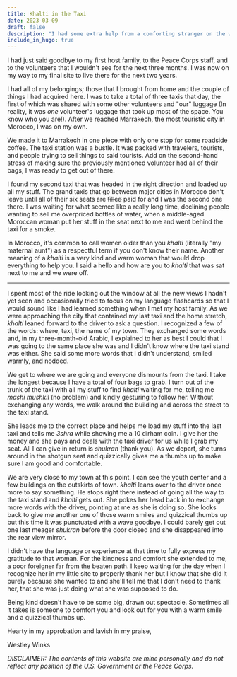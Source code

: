 ```yaml
---
title: Khalti in the Taxi
date: 2023-03-09
draft: false
description: "I had some extra help from a comforting stranger on the way to my final site."
include_in_hugo: true
---
```

I had just said goodbye to my first host family, to the Peace Corps staff, and to the volunteers that I wouldn't see for the next three months. I was now on my way to my final site to live there for the next two years.

I had all of my belongings; those that I brought from home and the couple of things I had acquired here. I was to take a total of three taxis that day, the first of which was shared with some other volunteers and "our" luggage (In reality, it was *one* volunteer's luggage that took up most of the space. You know who you are!). After we reached Marrakech, the most touristic city in Morocco, I was on my own.

We made it to Marrakech in one piece with only one stop for some roadside coffee. The taxi station was a bustle. It was packed with travelers, tourists, and people trying to sell things to said tourists. Add on the second-hand stress of making sure the previously mentioned volunteer had all of their bags, I was ready to get out of there.

I found my second taxi that was headed in the right direction and loaded up all my stuff. The grand taxis that go between major cities in Morocco don't leave until all of their six seats are ~~filled~~ paid for and I was the second one there. I was waiting for what seemed like a really long time, declining people wanting to sell me overpriced bottles of water, when a middle-aged Moroccan woman put her stuff in the seat next to me and went behind the taxi for a smoke.

In Morocco, it's common to call women older than you *khalti* (literally "my maternal aunt") as a respectful term if you don't know their name. Another meaning of a *khalti* is a very kind and warm woman that would drop everything to help you. I said a hello and how are you to *khalti* that was sat next to me and we were off.

---

I spent most of the ride looking out the window at all the new views I hadn't yet seen and occasionally tried to focus on my language flashcards so that I would sound like I had learned something when I met my host family. As we were approaching the city that contained my last taxi and the home stretch, *khalti* leaned forward to the driver to ask a question. I recognized a few of the words: where, taxi, the name of my town. They exchanged some words and, in my three-month-old Arabic, I explained to her as best I could that I was going to the same place she was and I didn't know where the taxi stand was either. She said some more words that I didn't understand, smiled warmly, and nodded.

We get to where we are going and everyone dismounts from the taxi. I take the longest because I have a total of four bags to grab. I turn out of the trunk of the taxi with all my stuff to find *khalti* waiting for me, telling me *mashi mushkil* (no problem) and kindly gesturing to follow her. Without exchanging any words, we walk around the building and across the street to the taxi stand.

She leads me to the correct place and helps me load my stuff into the last taxi and tells me *3shra* while showing me a 10 dirham coin. I give her the money and she pays and deals with the taxi driver for us while I grab my seat. All I can give in return is *shukran* (thank you). As we depart, she turns around in the shotgun seat and quizzically gives me a thumbs up to make sure I am good and comfortable.

We are very close to my town at this point. I can see the youth center and a few buildings on the outskirts of town. *khalti* leans over to the driver once more to say something. He stops right there instead of going all the way to the taxi stand and *khalti* gets out. She pokes her head back in to exchange more words with the driver, pointing at me as she is doing so. She looks back to give me another one of those warm smiles and quizzical thumbs up but this time it was punctuated with a wave goodbye. I could barely get out one last meager *shukran* before the door closed and she disappeared into the rear view mirror.

I didn't have the language or experience at that time to fully express my gratitude to that woman. For the kindness and comfort she extended to me, a poor foreigner far from the beaten path. I keep waiting for the day when I recognize her in my little site to properly thank her but I know that she did it purely because she wanted to and she'll tell me that I don't need to thank her, that she was just doing what she was supposed to do.

Being kind doesn't have to be some big, drawn out spectacle. Sometimes all it takes is someone to comfort you and look out for you with a warm smile and a quizzical thumbs up.

Hearty in my approbation and lavish in my praise,

Westley Winks  

*DISCLAIMER: The contents of this website are mine personally and do not reflect any position of the U.S. Government or the Peace Corps.*
